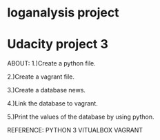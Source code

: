 # loganalysis project
# Udacity project 3

ABOUT:
1.)Create a python file.

2.)Create a vagrant file.

3.)Create a database news.

4.)Link the database to vagrant.

5.)Print the values of the database by using python.

REFERENCE:
PYTHON 3
VITUALBOX
VAGRANT
